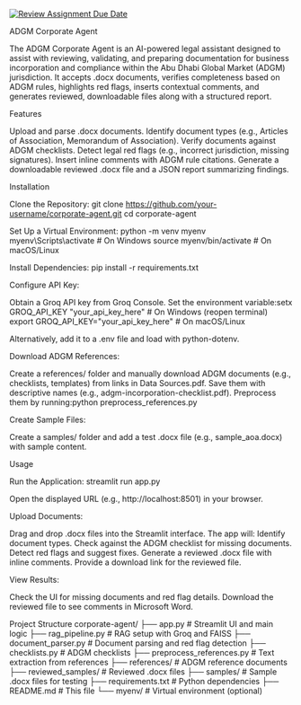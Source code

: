 [![Review Assignment Due Date](https://classroom.github.com/assets/deadline-readme-button-22041afd0340ce965d47ae6ef1cefeee28c7c493a6346c4f15d667ab976d596c.svg)](https://classroom.github.com/a/vgbm4cZ0)



ADGM Corporate Agent

The ADGM Corporate Agent is an AI-powered legal assistant designed to assist with reviewing, validating, and preparing documentation for business incorporation and compliance within the Abu Dhabi Global Market (ADGM) jurisdiction. It accepts .docx documents, verifies completeness based on ADGM rules, highlights red flags, inserts contextual comments, and generates reviewed, downloadable files along with a structured report.

Features

Upload and parse .docx documents.
Identify document types (e.g., Articles of Association, Memorandum of Association).
Verify documents against ADGM checklists.
Detect legal red flags (e.g., incorrect jurisdiction, missing signatures).
Insert inline comments with ADGM rule citations.
Generate a downloadable reviewed .docx file and a JSON report summarizing findings.


Installation

Clone the Repository:
git clone https://github.com/your-username/corporate-agent.git
cd corporate-agent


Set Up a Virtual Environment:
python -m venv myenv
myenv\Scripts\activate  # On Windows
source myenv/bin/activate  # On macOS/Linux


Install Dependencies:
pip install -r requirements.txt


Configure API Key:

Obtain a Groq API key from Groq Console.
Set the environment variable:setx GROQ_API_KEY "your_api_key_here"  # On Windows (reopen terminal)
export GROQ_API_KEY="your_api_key_here"  # On macOS/Linux


Alternatively, add it to a .env file and load with python-dotenv.


Download ADGM References:

Create a references/ folder and manually download ADGM documents (e.g., checklists, templates) from links in Data Sources.pdf. Save them with descriptive names (e.g., adgm-incorporation-checklist.pdf).
Preprocess them by running:python preprocess_references.py




Create Sample Files:

Create a samples/ folder and add a test .docx file (e.g., sample_aoa.docx) with sample content.



Usage

Run the Application:
streamlit run app.py


Open the displayed URL (e.g., http://localhost:8501) in your browser.


Upload Documents:

Drag and drop .docx files into the Streamlit interface.
The app will:
Identify document types.
Check against the ADGM checklist for missing documents.
Detect red flags and suggest fixes.
Generate a reviewed .docx file with inline comments.
Provide a download link for the reviewed file.




View Results:

Check the UI for missing documents and red flag details.
Download the reviewed file to see comments in Microsoft Word.



Project Structure
corporate-agent/
├── app.py              # Streamlit UI and main logic
├── rag_pipeline.py     # RAG setup with Groq and FAISS
├── document_parser.py  # Document parsing and red flag detection
├── checklists.py       # ADGM checklists
├── preprocess_references.py  # Text extraction from references
├── references/         # ADGM reference documents
├── reviewed_samples/   # Reviewed .docx files
├── samples/            # Sample .docx files for testing
├── requirements.txt    # Python dependencies
├── README.md           # This file
└── myenv/              # Virtual environment (optional)




